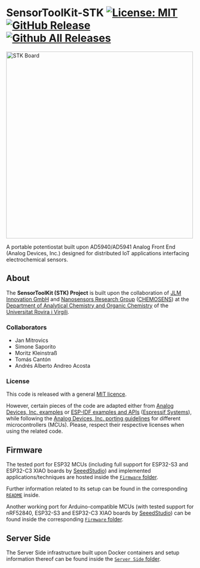 # SensorToolKit-STK [![License: MIT](https://img.shields.io/badge/License-MIT-yellow.svg)](https://opensource.org/licenses/MIT) [![GitHub Release](https://img.shields.io/github/release/tterb/PlayMusic.svg?style=flat)]() [![Github All Releases](https://img.shields.io/github/downloads/atom/atom/total.svg?style=flat)]()

<img src="STK.png" alt="STK Board" width="500"/>

A portable potentiostat built upon AD5940/AD5941 Analog Front End (Analog Devices, Inc.) designed for distributed IoT applications interfacing electrochemical sensors.

## About

The **SensorToolKit (STK) Project** is built upon the collaboration of [JLM Innovation GmbH](https://www.jlm-innovation.de/) and [Nanosensors Research Group](https://www.chemosens.recerca.urv.cat/en/research/lines/) ([CHEMOSENS](www.chemosens.recerca.urv.cat/en)) at the [Department of Analytical Chemistry and Organic Chemistry](https://www.qaqo.urv.cat/en/) of the [Universitat Rovira i Virgili](https://www.urv.cat/en/).

### Collaborators

- Jan Mitrovics
- Simone Saporito
- Moritz Kleinstraß
- Tomás Cantón
- Andrés Alberto Andreo Acosta

### License

This code is released with a general [MIT licence](https://github.com/andriandreo/SensorToolKit-STK/blob/main/LICENSE).

However, certain pieces of the code are adapted either from [Analog Devices, Inc. examples](https://github.com/analogdevicesinc/ad5940-examples) or [ESP-IDF examples and APIs](https://idf.espressif.com/) ([Espressif Systems](https://www.espressif.com/)), while following the [Analog Devices, Inc. porting guidelines](https://wiki.analog.com/resources/eval/user-guides/eval-ad5940/tools/porting_source_code) for different microcontrollers (MCUs). Please, respect their respective licenses when using the related code.

## Firmware 

The tested port for ESP32 MCUs (including full support for ESP32-S3 and ESP32-C3 XIAO boards by [SeeedStudio](https://www.seeedstudio.com/)) and implemented applications/techniques are hosted inside the [`Firmware` folder](https://github.com/andriandreo/SensorToolKit-STK/tree/main/Firmware/ESP-IDF).

Further information related to its setup can be found in the corresponding [`README`](https://github.com/andriandreo/SensorToolKit-STK/tree/main/Firmware/ESP-IDF/README.md) inside.

Another working port for Arduino-compatible MCUs (with tested support for nRF52840, ESP32-S3 and ESP32-C3 XIAO boards by [SeeedStudio](https://www.seeedstudio.com/)) can be found inside the corresponding [`Firmware` folder](https://github.com/andriandreo/SensorToolKit-STK/tree/main/Firmware/Arduino).

## Server Side

The Server Side infrastructure built upon Docker containers and setup information thereof can be found inside the [`Server Side` folder](https://github.com/andriandreo/SensorToolKit-STK/tree/main/Server%20Side).



